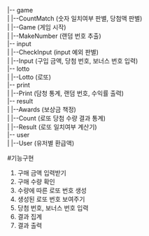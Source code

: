 |-- game  
|  |--CountMatch (숫자 일치여부 판별, 당첨액 판별)  
|  |--Game (게임 시작)  
|  |--MakeNumber (랜덤 번호 추출)  
|-- input  
|  |--CheckInput (input 예외 판별)  
|  |--Input (구입 금액, 당첨 번호, 보너스 번호 입력)  
|-- lotto  
|  |--Lotto (로또)  
|-- print  
|  |--Print (담청 통계, 랜덤 번호, 수익률 출력)  
|-- result  
|  |--Awards (보상금 책정)  
|  |--Count (로또 당첨 수량 결과 통계)  
|  |--Result (로또 일치여부 계산기)  
|-- user  
|  |--User (유저별 환급액)  
  

  
#기능구현
1. 구매 금액 입력받기
2. 구매 수량 확인
3. 수량에 따른 로또 번호 생성
4. 생성된 로또 번호 보여주기
5. 당첨 번호, 보너스 번호 입력
6. 결과 집계
7. 결과 출력
